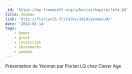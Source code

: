 ```yaml
---
_id: 'https://my.framasoft.org/u/borisschapira/?oY4_bQ'
title: Yeoman
link: 'http://florianlb.fr/talks/2014/yeoman/#/'
date: '2014-02-14'
tags:
    - bower
    - grunt
    - javascript
    - sharemarks
    - yeoman
---
```


<div class="markdown"><p>Présentation de Yeoman par Florian LQ chez Clever Age
</p></div>
